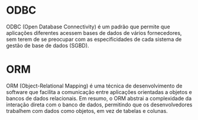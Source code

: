 # ODBC
ODBC (Open Database Connectivity) é um padrão que permite que aplicações diferentes acessem bases de dados de vários fornecedores, sem terem de se preocupar com as especificidades de cada sistema de gestão de base de dados (SGBD).

# ORM
ORM (Object-Relational Mapping) é uma técnica de desenvolvimento de software que facilita a comunicação entre aplicações orientadas a objetos e bancos de dados relacionais. Em resumo, o ORM abstrai a complexidade da interação direta com o banco de dados, permitindo que os desenvolvedores trabalhem com dados como objetos, em vez de tabelas e colunas. 